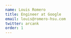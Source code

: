 ```yaml
---
name: Louis Romero
title: Engineer at Google
email: louis@romero-hsu.com
twitter: arcank
order: 1
---
```

